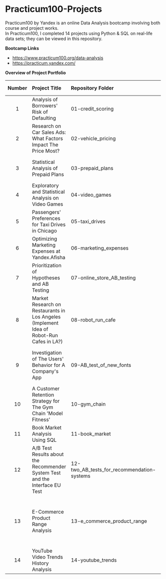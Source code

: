 # Practicum100-Projects

Practicum100 by Yandex is an online Data Analysis bootcamp involving both course and project works. <br>
In Practicum100, I completed 14 projects using Python & SQL on real-life data sets; they can be viewed in this repository.

**Bootcamp Links**

- https://www.practicum100.org/data-analysis
- https://practicum.yandex.com/

**Overview of Project Portfolio**

| Number  | Project Title | Repository Folder | Chapter from Program | Main Libraries |
| :--: |:--------------------- | :------- | :------ | :-------------- |
| 1 | Analysis of Borrowers' Risk of Defaulting | 01-credit_scoring | Data Preprocessing | Pandas, NLTK |
| 2 | Research on Car Sales Ads: What Factors Impact The Price Most? | 02-vehicle_pricing | Exploratory Data Analysis | Pandas, Matplotlib |
| 3 | Statistical Analysis of Prepaid Plans | 03-prepaid_plans | Statistical Data Analysis | Pandas, NumPy, SciPy, Matplotlib |
| 4 | Exploratory and Statistical Analysis on Video Games | 04-video_games | Integrated Project I | Pandas, NumPy, SciPy, Matplotlib |
| 5 | Passengers' Preferences for Taxi Drives in Chicago | 05-taxi_drives | Data Collection and Storage (SQL) | Pandas, NumPy, SciPy, Matplotlib |
| 6 | Optimizing Marketing Expenses at Yandex.Afisha | 06-marketing_expenses | Business Analytics | Pandas, NumPy, Matplotlib, Seaborn |
| 7 | Prioritization of Hypotheses and AB Testing | 07-online_store_AB_testing | Making Business Decisions Based on Data | Pandas, NumPy, SciPy, Matplotlib, Seaborn |
| 8 | Market Research on Restaurants in Los Angeles (Implement Idea of Robot-Run Cafes in LA?) | 08-robot_run_cafe | How to Tell a Story Using Data | Pandas, NumPy, Regex, NLTK, Matplotlib, Seaborn, Plotly |
| 9 | Investigation of The Users' Behavior for A Company's App | 09-AB_test_of_new_fonts | Integrated Project II | Pandas, NumPy, SciPy, Matplotlib, Seaborn, Plotly |
| 10 | A Customer Retention Strategy for The Gym Chain 'Model Fitness' | 10-gym_chain | Forecasts and Predictions | Pandas, NumPy, Scikit-learn, SciPy, Matplotlib, Seaborn |
| 11 | Book Market Analysis Using SQL | 11-book_market | Graduation Project I | Pandas, SQLAlchemy |
| 12 | A/B Test Results about the Recommender System Test and the Interface EU Test | 12-two_AB_tests_for_recommendation-systems | Graduation Project II | Pandas, NumPy, SciPy, Matplotlib, Seaborn, Plotly |
| 13 | E-Commerce Product Range Analysis | 13-e_commerce_product_range | Graduation Project III | (Python, Tableau); Pandas, NumPy, SciPy, NLTK, Matplotlib, Seaborn, Plotly |
| 14 | YouTube Video Trends History Analysis | 14-youtube_trends | Automation | (Python, Tableau); Pandas, SQLAlchemy |
